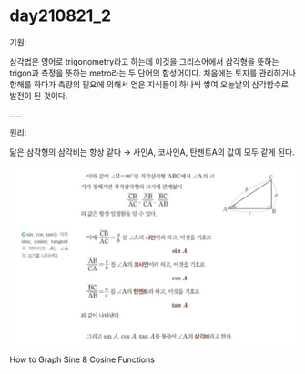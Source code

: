 # day210821_2

기원: 

삼각법은 영어로 trigonometry라고 하는데 이것을 그리스어에서 삼각형을 뜻하는 trigon과 측정을 뜻하는 metro라는 두 단어의 함성어이다. 처음에는 토지를 관리하거나 항해를 하다가 측량의 필요에 의해서 얻은 지식들이 하나씩 쌓여 오늘날의 삼각함수로 발전이 된 것이다.

.....

원리:

닮은 삼각형의 삼각비는 항상 같다 → 사인A, 코사인A, 탄젠트A의 값이 모두 같게 된다.

![Untitled](day210821_2%20f9b882a8788b4fbd9cf0693e0423f83a/Untitled.png)

How to Graph Sine & Cosine Functions